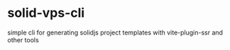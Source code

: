 # solid-vps-cli
simple cli for generating solidjs project templates with vite-plugin-ssr and other tools
